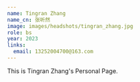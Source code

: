 ```yaml
---
name: Tingran Zhang
name_cn: 张听然
image: images/headshots/tingran_zhang.jpg
role: bs
year: 2023
links:
  email: 13252004700@163.com
---
```


This is Tingran Zhang's Personal Page.